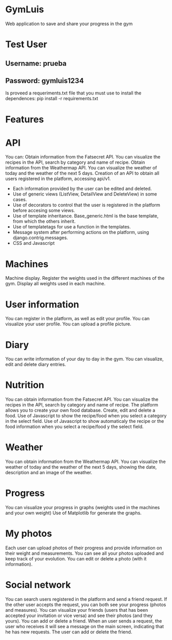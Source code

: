 GymLuis
=======
Web application to save and share your progress in the gym

Test User
=========
Username: prueba
----------------
Password: gymluis1234
---------------------

Is proveed a requeriments.txt file that you must use to install the dependences:
pip install -r requirements.txt

Features
========

API
===
You can:
  Obtain information from the Fatsecret API. You can visualize the recipes in the API, search by category and name of recipe.
  Obtain information from the Weathermap API. You can visualize the weather of today and the weather of the next 5 days.
Creation of an API to obtain all users registered in the platform, accessing api/v1.

- Each information provided by the user can be edited and deleted.
- Use of generic views (ListView, DetailView and DeleteView) in some cases.
- Use of decorators to control that the user is registered in the platform before accesing some views.
- Use of template inheritance. Base_generic.html is the base template, from which the others inherit.
- Use of templatetags for use a function in the templates.
- Message system after performing actions on the platform, using django.contrig.messages.
- CSS and Javascript

Machines
========
Machine display.
Register the weights used in the different machines of the gym.
Display all weights used in each machine.
  
User information
================
You can register in the platform, as well as edit your profile.
You can visualize your user profile.
You can upload a profile picture.

Diary
=====
You can write information of your day to day in the gym.
You can visualize, edit and delete diary entries.

Nutrition
=========
You can obtain information from the Fatsecret API. You can visualize the recipes in the API, search by category and name of recipe.
The platform allows you to create your own food database.
Create, edit and delete a food.
Use of Javascript to show the recipe/food when you select a category in the select field.
Use of Javascript to show automaticaly the recipe or the food information when you select a recipe/food y the select field. 

Weather
=======
You can obtain information from the Weathermap API.
You can visualize the weather of today and the weather of the next 5 days, showing the date, description and an image of the weather.

Progress
========
You can visualize your progress in graphs (weights used in the machines and your own weight)
Use of Matplotlib for generate the graphs.

My photos
=========
Each user can upload photos of their progress and provide information on their weight and measurements.
You can see all your photos uploaded and keep track of your evolution.
You can edit or delete a photo (with it information).

Social network
==============
You can search users registered in the platform and send a friend request. If the other user accepts the request, you can both see your progress (photos and measures).
You can visualize your friends (users that has been accepted your invitation or vice versa) and see their photos (and they yours).
You can add or delete a friend.
When an user sends a request, the user who receives it will see a message on the main screen, indicating that he has new requests. The user can add or delete the friend.
